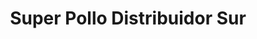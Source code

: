 ---
title: "Super Pollo Distribuidor Sur"
url: /quito/super-pollo-distribuidor-sur/
shop: Allgemein
---